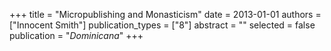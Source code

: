 +++
title = "Micropublishing and Monasticism"
date = 2013-01-01
authors = ["Innocent Smith"]
publication_types = ["8"]
abstract = ""
selected = false
publication = "*Dominicana*"
+++

